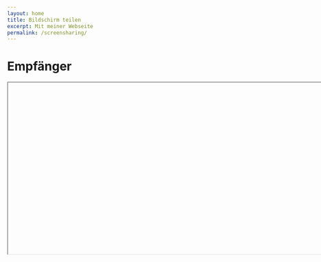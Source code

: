 ```yaml
---
layout: home
title: Bildschirm teilen
excerpt: Mit meiner Webseite
permalink: /screensharing/
---
```


# Empfänger

<iframe src="httpd://tvee.app" width="900" height="400" name="SELFHTML" title="Empfänger" allowfullscreen>

# Sender (Nur Computer)

<iframe src="https://tvee.app/start" width="900" height="400" name="SELFHTML" title="Sender (PC)">

# [Sender Herrunterladen für Android Tablett und Handy](https://play.google.com/store/apps/details?id=de.twokit.screen.mirroring.app)
# [Sender Herrunterladen für iOS](https://apps.apple.com/de/app/screen-mirroring-app/id1463795505)
